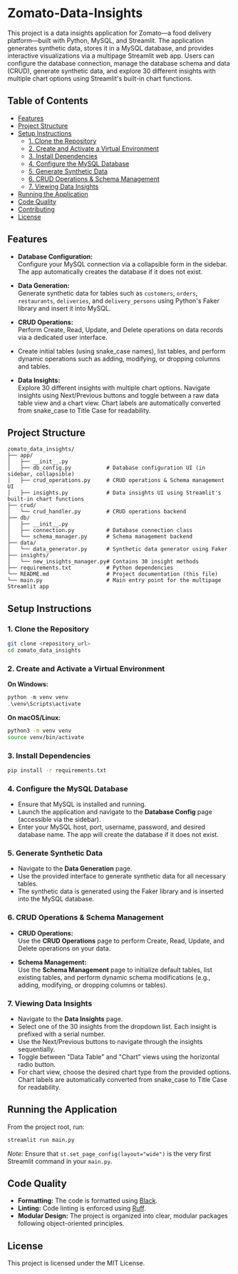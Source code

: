 # Zomato-Data-Insights

This project is a data insights application for Zomato—a food delivery platform—built with Python, MySQL, and Streamlit.
The application generates synthetic data, stores it in a MySQL database, and provides interactive visualizations via a
multipage Streamlit web app. Users can configure the database connection, manage the database schema and data (CRUD),
generate synthetic data, and explore 30 different insights with multiple chart options using Streamlit's built-in chart
functions.

## Table of Contents

- [Features](#features)
- [Project Structure](#project-structure)
- [Setup Instructions](#setup-instructions)
    - [1. Clone the Repository](#1-clone-the-repository)
    - [2. Create and Activate a Virtual Environment](#2-create-and-activate-a-virtual-environment)
    - [3. Install Dependencies](#3-install-dependencies)
    - [4. Configure the MySQL Database](#4-configure-the-mysql-database)
    - [5. Generate Synthetic Data](#5-generate-synthetic-data)
    - [6. CRUD Operations & Schema Management](#6-crud-operations--schema-management)
    - [7. Viewing Data Insights](#7-viewing-data-insights)
- [Running the Application](#running-the-application)
- [Code Quality](#code-quality)
- [Contributing](#contributing)
- [License](#license)

## Features

- **Database Configuration:**  
  Configure your MySQL connection via a collapsible form in the sidebar. The app automatically creates the database if
  it does not exist.


- **Data Generation:**  
  Generate synthetic data for tables such as `customers`, `orders`, `restaurants`, `deliveries`, and `delivery_persons`
  using Python's Faker library and insert it into MySQL.


- **CRUD Operations:**  
  Perform Create, Read, Update, and Delete operations on data records via a dedicated user interface.

- Create initial tables (using snake_case names), list tables, and perform dynamic operations such as adding, modifying,
  or dropping columns and tables.


- **Data Insights:**  
  Explore 30 different insights with multiple chart options. Navigate insights using Next/Previous buttons and toggle
  between a raw data table view and a chart view. Chart labels are automatically converted from snake_case to Title Case
  for readability.

## Project Structure

```
zomato_data_insights/
├── app/
│   ├── __init__.py
│   ├── db_config.py           # Database configuration UI (in sidebar, collapsible)
│   ├── crud_operations.py     # CRUD operations & Schema management UI
│   ├── insights.py            # Data insights UI using Streamlit's built-in chart functions
├── crud/
│   └── crud_handler.py        # CRUD operations backend
├── db/
│   ├── __init__.py
│   ├── connection.py          # Database connection class
│   └── schema_manager.py      # Schema management backend
├── data/
│   └── data_generator.py      # Synthetic data generator using Faker
├── insights/
│   └── new_insights_manager.py# Contains 30 insight methods
├── requirements.txt           # Python dependencies
└── README.md                  # Project documentation (this file)
└── main.py                    # Main entry point for the multipage Streamlit app
```

## Setup Instructions

### 1. Clone the Repository

```bash
git clone <repository_url>
cd zomato_data_insights
```

### 2. Create and Activate a Virtual Environment

**On Windows:**

```powershell
python -m venv venv
.\venv\Scripts\activate
```

**On macOS/Linux:**

```bash
python3 -m venv venv
source venv/bin/activate
```

### 3. Install Dependencies

```bash
pip install -r requirements.txt
```

### 4. Configure the MySQL Database

- Ensure that MySQL is installed and running.
- Launch the application and navigate to the **Database Config** page (accessible via the sidebar).
- Enter your MySQL host, port, username, password, and desired database name. The app will create the database if it
  does not exist.

### 5. Generate Synthetic Data

- Navigate to the **Data Generation** page.
- Use the provided interface to generate synthetic data for all necessary tables.
- The synthetic data is generated using the Faker library and is inserted into the MySQL database.

### 6. CRUD Operations & Schema Management

- **CRUD Operations:**  
  Use the **CRUD Operations** page to perform Create, Read, Update, and Delete operations on your data.

- **Schema Management:**  
  Use the **Schema Management** page to initialize default tables, list existing tables, and perform dynamic schema
  modifications (e.g., adding, modifying, or dropping columns or tables).

### 7. Viewing Data Insights

- Navigate to the **Data Insights** page.
- Select one of the 30 insights from the dropdown list. Each insight is prefixed with a serial number.
- Use the Next/Previous buttons to navigate through the insights sequentially.
- Toggle between "Data Table" and "Chart" views using the horizontal radio button.
- For chart view, choose the desired chart type from the provided options. Chart labels are automatically converted from
  snake_case to Title Case for readability.

## Running the Application

From the project root, run:

```bash
streamlit run main.py
```

*Note:* Ensure that `st.set_page_config(layout="wide")` is the very first Streamlit command in your `main.py`.

## Code Quality

- **Formatting:** The code is formatted using [Black](https://github.com/psf/black).
- **Linting:** Code linting is enforced using [Ruff](https://github.com/charliermarsh/ruff).
- **Modular Design:** The project is organized into clear, modular packages following object-oriented principles.

## License

This project is licensed under the MIT License.
